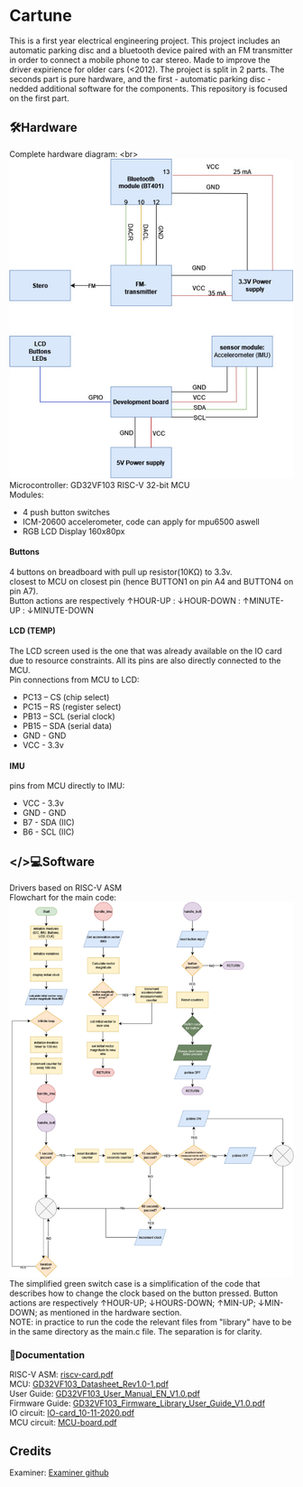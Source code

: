 # Cartune
This is a first year electrical engineering project. This project includes an automatic parking disc and a bluetooth device paired with an FM transmitter in order to connect a mobile phone to car stereo. Made to improve the driver expirience for older cars (<2012). The project is split in 2 parts. The seconds part is pure hardware, and the first - automatic parking disc - nedded additional software for the components. This repository is focused on the first part.

## 🛠️Hardware
Complete hardware diagram: <br\>
![Hardware Diagram Image](./resources/images/cartune-blockdiagram.jpg) <br/>
Microcontroller: GD32VF103 RISC-V 32-bit MCU <br />
Modules: <br />
- 4 push button switches
- ICM-20600 accelerometer, code can apply for mpu6500 aswell 
- RGB LCD Display 160x80px

#### Buttons
4 buttons on breadboard with pull up resistor(10KΩ) to 3.3v. <br/>
closest to MCU on closest pin (hence BUTTON1 on pin A4 and BUTTON4 on pin A7). <br/>
Button actions are respectively  ↑HOUR-UP : ↓HOUR-DOWN : ↑MINUTE-UP : ↓MINUTE-DOWN <br/>

#### LCD (TEMP)
The LCD screen used is the one that was already available on the IO card due to resource constraints. All its pins are also directly connected to the MCU. <br/>
Pin connections from MCU to LCD:
- PC13 – CS (chip select)
- PC15 – RS (register select)
- PB13 – SCL (serial clock)
- PB15 – SDA (serial data)
- GND - GND
- VCC - 3.3v

#### IMU 
pins from MCU directly to IMU: <br/>
- VCC - 3.3v
- GND - GND
- B7 - SDA (IIC)
- B6 - SCL (IIC)

## </>💻Software
Drivers based on RISC-V ASM <br />
Flowchart for the main code: <br />
![Flowchart Image](./resources/images/flowchart.jpg)
The simplified green switch case is a simplification of the code that describes how to change the clock based on the button pressed. Button actions are respectively ↑HOUR-UP; ↓HOURS-DOWN; ↑MIN-UP; ↓MIN-DOWN; as mentioned in the hardware section. 
<br /> 
NOTE: in practice to run the code the relevant files from "library" have to be in the same directory as the main.c file. The separation is for clarity.

### 📝Documentation
RISC-V ASM: [riscv-card.pdf](https://github.com/RoboKamu/Projekt-grupp7/files/14948728/riscv-card.pdf) <br />
MCU: [GD32VF103_Datasheet_Rev1.0-1.pdf](https://github.com/RoboKamu/Projekt-grupp7/files/14948731/GD32VF103_Datasheet_Rev1.0-1.pdf) <br />
User Guide: [GD32VF103_User_Manual_EN_V1.0.pdf](https://github.com/RoboKamu/Projekt-grupp7/files/14948745/GD32VF103_User_Manual_EN_V1.0.pdf) <br />
Firmware Guide: [GD32VF103_Firmware_Library_User_Guide_V1.0.pdf](https://github.com/RoboKamu/Projekt-grupp7/files/14948750/GD32VF103_Firmware_Library_User_Guide_V1.0.pdf) <br />
IO circuit: [IO-card_10-11-2020.pdf](https://github.com/RoboKamu/Projekt-grupp7/files/14948757/IO-card_10-11-2020.pdf) <br />
MCU circuit: [MCU-board.pdf](https://github.com/RoboKamu/Projekt-grupp7/files/14948764/MCU-board.pdf)

## Credits
Examiner: [Examiner github](https://github.com/linusreM)